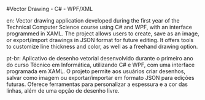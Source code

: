 #Vector Drawing - C# - WPF/XML

en:
Vector drawing application developed during the first year of the Technical Computer Science course using C# and WPF, with an interface programmed in XAML. The project allows users to create, save as an image, 
or export/import drawings in JSON format for future editing. It offers tools to customize line thickness and color, as well as a freehand drawing option.

pt-br:
Aplicativo de desenho vetorial desenvolvido durante o primeiro ano do curso Técnico em Informática, utilizando C# e WPF, com uma interface programada em XAML. O projeto permite aos usuários criar desenhos, 
salvar como imagem ou exportar/importar em formato JSON para edições futuras. Oferece ferramentas para personalizar a espessura e a cor das linhas, além de uma opção de desenho livre.
